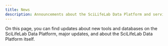 ```yaml
---
title: News
description: Announcements about the SciLifeLab Data Platform and services hosted on the Platform.
---
```


On this page, you can find updates about new tools and databases on the SciLifeLab Data Platform, major updates, and about the SciLifeLab Data Platform itself.
